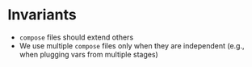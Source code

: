 # Invariants

- `compose` files should extend others
- We use multiple `compose` files only when they are independent (e.g., when
  plugging vars from multiple stages)
